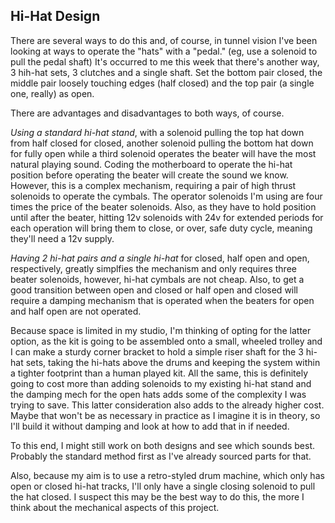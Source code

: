 ## Hi-Hat Design

There are several ways to do this and, of course, in tunnel vision I've been looking at ways to operate the "hats" with a "pedal." (eg, use a solenoid to pull the pedal shaft) It's occurred to me this week that there's another way, 3 hih-hat sets, 3 clutches and a single shaft. Set the bottom pair closed, the middle pair loosely touching edges (half closed) and the top pair (a single one, really) as open.

There are advantages and disadvantages to both ways, of course.

*Using a standard hi-hat stand*, with a solenoid pulling the top hat down from half closed for closed, another solenoid pulling the bottom hat down for fully open while a third solenoid operates the beater will have the most natural playing sound. Coding the motherboard to operate the hi-hat position before operating the beater will create the sound we know. However, this is a complex mechanism, requiring a pair of high thrust solenoids to operate the cymbals. The operator solenoids I'm using are four times the price of the beater solenoids. Also, as they have to hold position until after the beater, hitting 12v solenoids with 24v for extended periods for each operation will bring them to close, or over, safe duty cycle, meaning they'll need a 12v supply.

*Having 2 hi-hat pairs and a single hi-hat* for closed, half open and open, respectively, greatly simplfies the mechanism and only requires three beater solenoids, however, hi-hat cymbals are not cheap. Also, to get a good transition between open and closed or half open and closed will require a damping mechanism that is operated when the beaters for open and half open are not operated. 

Because space is limited in my studio, I'm thinking of opting for the latter option, as the kit is going to be assembled onto a small, wheeled trolley and I can make a sturdy corner bracket to hold a simple riser shaft for the 3 hi-hat sets, taking the hi-hats above the drums and keeping the system within a tighter footprint than a human played kit. All the same, this is definitely going to cost more than adding solenoids to my existing hi-hat stand and the damping mech for the open hats adds some of the complexity I was trying to save. This latter consideration also adds to the already higher cost. Maybe that won't be as necessary in practice as I imagine it is in theory, so I'll build it without damping and look at how to add that in if needed.

To this end, I might still work on both designs and see which sounds best. Probably the standard method first as I've already sourced parts for that.

Also, because my aim is to use a retro-styled drum machine, which only has open or closed hi-hat tracks, I'll only have a single closing solenoid to pull the hat closed. I suspect this may be the best way to do this, the more I think about the mechanical aspects of this project.